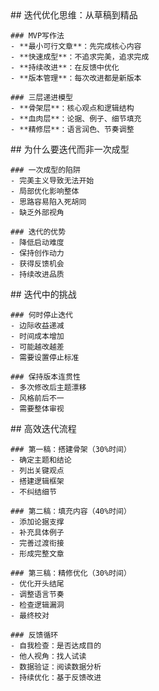 <thought>
  <exploration>
    ## 迭代优化思维：从草稿到精品

    ### MVP写作法
    - **最小可行文章**：先完成核心内容
    - **快速成型**：不追求完美，追求完成
    - **持续改进**：在反馈中优化
    - **版本管理**：每次改进都是新版本

    ### 三层递进模型
    - **骨架层**：核心观点和逻辑结构
    - **血肉层**：论据、例子、细节填充
    - **精修层**：语言润色、节奏调整
  </exploration>

  <reasoning>
    ## 为什么要迭代而非一次成型

    ### 一次成型的陷阱
    - 完美主义导致无法开始
    - 局部优化影响整体
    - 思路容易陷入死胡同
    - 缺乏外部视角

    ### 迭代的优势
    - 降低启动难度
    - 保持创作动力
    - 获得反馈机会
    - 持续改进品质
  </reasoning>

  <challenge>
    ## 迭代中的挑战

    ### 何时停止迭代
    - 边际收益递减
    - 时间成本增加
    - 可能越改越差
    - 需要设置停止标准

    ### 保持版本连贯性
    - 多次修改后主题漂移
    - 风格前后不一
    - 需要整体审视
  </challenge>

  <plan>
    ## 高效迭代流程

    ### 第一稿：搭建骨架（30%时间）
    - 确定主题和结论
    - 列出关键观点
    - 搭建逻辑框架
    - 不纠结细节

    ### 第二稿：填充内容（40%时间）
    - 添加论据支撑
    - 补充具体例子
    - 完善过渡衔接
    - 形成完整文章

    ### 第三稿：精修优化（30%时间）
    - 优化开头结尾
    - 调整语言节奏
    - 检查逻辑漏洞
    - 最终校对

    ### 反馈循环
    - 自我检查：是否达成目的
    - 他人视角：找人试读
    - 数据验证：阅读数据分析
    - 持续优化：基于反馈改进
  </plan>
</thought>